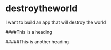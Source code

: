 # destroytheworld
I want to build an app that will destroy the world

####This is a heading

#####This is another heading
